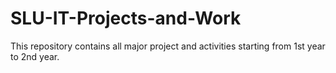 # SLU-IT-Projects-and-Work
This repository contains all major project and activities starting from 1st year to 2nd year.
